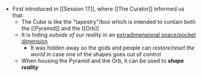 - First introduced in [[Session 17]], where [[The Curator]] informed us that:
	- The Cube is like the "tapestry"/box which is intended to contain both the [[Pyramid]] and the [[Orb]]
	- It is hiding *outside of our reality* in an <u>extradimensional space/pocket dimension</u>
		- It was hidden away so the gods and people can *restore/reset the world* in case one of the shapes goes out of control
	- When housing the Pyramid and the Orb, it can be used to ***shape reality***
